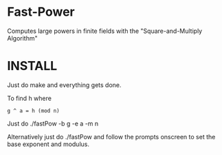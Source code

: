 # Fast-Power
Computes large powers in finite fields with the "Square-and-Multiply Algorithm"

INSTALL
================================================================================

Just do make and everything gets done.

To find h where

    g ^ a = h (mod n)

Just do ./fastPow -b g -e a -m n

Alternatively just do ./fastPow and follow the prompts onscreen to set the base exponent and modulus.

